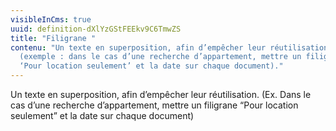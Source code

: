 ```yaml
---
visibleInCms: true
uuid: definition-dXlYzGStFEEkv9C6TmwZS
title: "Filigrane "
contenu: "Un texte en superposition, afin d’empêcher leur réutilisation.
  (exemple : dans le cas d’une recherche d’appartement, mettre un filigrane
  ‘Pour location seulement’ et la date sur chaque document)."
---
```

<!--StartFragment-->

Un texte en superposition, afin d’empêcher leur réutilisation. (Ex. Dans le cas d’une recherche d’appartement, mettre un filigrane “Pour location seulement” et la date sur chaque document)

<!--EndFragment-->